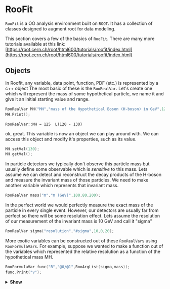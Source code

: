 # RooFit
`RooFit` is a OO analysis environment built on `ROOT`. It has a collection of classes designed to augment root for data modeling.

This section covers a few of the basics of `RooFit`. There are many more tutorials available at this link: [https://root.cern.ch/root/html600/tutorials/roofit/index.html](https://root.cern.ch/root/html600/tutorials/roofit/index.html)

## Objects
In Roofit, any variable, data point, function, PDF (etc.) is represented by a c++ object
The most basic of these is the `RooRealVar`. Let's create one which will represent the mass of some hypothetical particle, we name it and give it an initial starting value and range.

```c++
RooRealVar MH("MH","mass of the Hypothetical Boson (H-boson) in GeV",125,120,130);
MH.Print();
```
```shell
RooRealVar::MH = 125  L(120 - 130)
```

ok, great. This variable is now an object we can play around with. We can access this object and modify it's properties, such as its value. 

```c++
MH.setVal(130);
MH.getVal();
```

In particle detectors we typically don't observe this particle mass but usually define some observable which is *sensitive* to this mass. Lets assume we can detect and reconstruct the decay products of the H-boson and measure the invariant mass of those particles. We need to make another variable which represents that invariant mass.

```c++
RooRealVar mass("m","m (GeV)",100,80,200);
```

In the perfect world we would perfectly measure the exact mass of the particle in every single event. However, our detectors are usually far from perfect so there will be some resolution effect. Lets assume the resolution of our measurement of the invariant mass is 10 GeV and call it "sigma"

```c++
RooRealVar sigma("resolution","#sigma",10,0,20);
```

More exotic variables can be constructed out of these `RooRealVar`s using `RooFormulaVars`. For example, suppose we wanted to make a function out of the variables which represented the relative resolution as a function of the hypothetical mass MH. 

```c++
RooFormulaVar func("R","@0/@1",RooArgList(sigma,mass));
func.Print("v");
```

<details>
<summary><b>Show</b></summary>
```shell
--- RooAbsArg ---
  Value State: DIRTY
  Shape State: DIRTY
  Attributes: 
  Address: 0x10e878068
  Clients: 
  Servers: 
    (0x10dcd47b0,V-) RooRealVar::resolution "#sigma"
    (0x10dcd4278,V-) RooRealVar::m "m (GeV)"
  Proxies: 
    actualVars -> 
      1)  resolution
      2)           m
--- RooAbsReal ---

  Plot label is "R"
    --- RooFormula ---
    Formula: "@0/@1"
    (resolution,m)
```
</details>


Notice how there is a list of the variables we passed (the servers or "actual vars"). We can now plot the function. RooFit has a special plotting object `RooPlot` which keeps track of the objects (and their normalisations) which we want to draw. Since RooFit doesn't know the difference between which objects are/aren't dependant, we need to tell it. 

Right now, we have the relative resolution as $R(m,\sigma)$, whereas we want to plot 
$R(m,\sigma(m))$!

```c++
TCanvas *can = new TCanvas();

//make the x-axis the "mass"
RooPlot *plot = mass.frame(); 
func.plotOn(plot);

plot->Draw();
can->Draw();
```
![](images/expo.png)

The main objects we are interested in using from RooFit are *probability denisty functions* or (PDFs). We can construct the PDF,

$$
f(m|M_{H},\sigma)
$$

as a simple Gaussian shape for example or a `RooGaussian` in RooFit language (think McDonald's logic, everything is a `RooSomethingOrOther`)

```c++
RooGaussian gauss("gauss","f(m|M_{H},#sigma)",mass,MH,sigma);
gauss.Print("V");
```

<details>
<summary><b>Show</b></summary>
```shell
--- RooAbsArg ---
  Value State: DIRTY
  Shape State: DIRTY
  Attributes: 
  Address: 0x10ecf4188
  Clients: 
  Servers: 
    (0x10dcd4278,V-) RooRealVar::m "m (GeV)"
    (0x10a08a9d8,V-) RooRealVar::MH "mass of the Hypothetical Boson (H-boson) in GeV"
    (0x10dcd47b0,V-) RooRealVar::resolution "#sigma"
  Proxies: 
    x -> m
    mean -> MH
    sigma -> resolution
--- RooAbsReal ---

  Plot label is "gauss"
--- RooAbsPdf ---
Cached value = 0
```
</details>

Notice how the gaussian PDF, like the `RooFormulaVar` depends on our `RooRealVar` objects, these are its servers.  Its evaluation will depend on their values. 

The main difference between PDFs and Functions in RooFit is that PDFs are *automatically normalised to unitiy*, hence they represent a probability density, you don't need to normalise yourself. Lets plot it for the different values of $m$.

```c++
plot = mass.frame();
    
gauss.plotOn(plot);

MH.setVal(120);
gauss.plotOn(plot,RooFit::LineColor(kBlue));

MH.setVal(125);
gauss.plotOn(plot,RooFit::LineColor(kRed));

MH.setVal(135);
gauss.plotOn(plot,RooFit::LineColor(kGreen));

plot->Draw();

can->Update();
can->Draw();
```

![](images/gaus.png)

Note that as we change the value of `MH`, the PDF gets updated at the same time.

PDFs can be used to generate Monte Carlo data. One of the benefits of RooFit is that to do so only uses a single line of code! As before, we have to tell `RooFit` which variables to generate in (e.g which are the observables for an experiment). In this case, each of our events will be a single value of "mass" $m$. The arguments for the function are the set of observables, follwed by the number of events,

```c++
RooDataSet *data = (RooDataSet*) gauss.generate(RooArgSet(mass),500); 
```

Now we can plot the data as with other RooFit objects.

```c++
plot = mass.frame();

data->plotOn(plot);
gauss.plotOn(plot);
gauss.paramOn(plot);

plot->Draw();
can->Update();
can->Draw();
```

![](images/gausdata.png)

Of course we're not in the business of generating MC events, but collecting *real data!*. Next we will look at using real data in `RooFit`.

## Datasets

A dataset is essentially just a collection of points in N-dimensional (N-observables) space. There are two basic implementations in RooFit, 

1) an "unbinned" dataset - `RooDataSet`

2) a "binned" dataset - `RooDataHist`

both of these use the same basic structure as below

![](images/datastructure.png)

Lets create an empty dataset where the only observable, the mass. Points can be added to the dataset one by one ...

```c++
RooDataSet mydata("dummy","My dummy dataset",RooArgSet(mass)); 
// We've made a dataset with one observable (mass)

mass.setVal(123.4);
mydata.add(RooArgSet(mass));
mass.setVal(145.2);
mydata.add(RooArgSet(mass));
mass.setVal(170.8);
mydata.add(RooArgSet(mass));

mydata.Print();
```

```shell
RooDataSet::dummy[m] = 3 entries
```

There are also other ways to manipulate datasets in this way as shown in the diagram below 

![](images/datasets_manip.png)


Luckily there are also Constructors for a `RooDataSet` from a `TTree` and for a `RooDataHist` from a `TH1` so its simple to convert from your usual ROOT objects.

Let's take an example dataset put together already.

```c++
TFile *file = TFile::Open("tutorial.root");
file->ls();
```
<details>
<summary><b>Show file contents</b></summary>
```shell
TFile**		tutorial.root
 TFile*		tutorial.root
  KEY: RooWorkspace	workspace;1	Tutorial Workspace
  KEY: TProcessID	ProcessID0;1	48737500-e7e5-11e6-be6f-0d0011acbeef
```
</details>


Inside the file, there is something called a `RooWorkspace`. This is just the RooFit way of keeping a persistent link between the objects for a model. It is a very useful way to share data and PDFs/functions etc among CMS collaborators.

Let's take a look at it. It contains a `RooDataSet` and one variable. This time we called our variable (or observable) `CMS_hgg_mass`, let's assume now that this is the invariant mass of photon pairs where we assume our H-boson decays to photons.  

```c++
RooWorkspace *wspace = (RooWorkspace*) file->Get("workspace");
wspace->Print("v");
```

<details>
<summary><b>Show</b></summary>
```shell
RooWorkspace(workspace) Tutorial Workspace contents

variables
---------
(CMS_hgg_mass)

datasets
--------
RooDataSet::dataset(CMS_hgg_mass)
```
</details>

Let's have a look at the data. The `RooWorkspace` has several accessor functions, we will use the `RooWorkspace::data` one. 
There are also `RooWorkspace::var`, `RooWorkspace::function` and `RooWorkspace::pdf` with (hopefully) obvious purposes.

```c++
RooDataSet *hgg_data = (RooDataSereat*) wspace->data("dataset");
RooRealVar *hgg_mass = (RooRealVar*) wspace->var("CMS_hgg_mass");

plot = hgg_mass->frame();

hgg_data->plotOn(plot,RooFit::Binning(160)); 
// Here we've picked a certain number of bins just for plotting purposes 

plot->Draw();
can->Update();
can->Draw();
```
[](images/realdata.png)

# Likelihoods and Fitting to data 

The data we have in our file doesn't look like a Gaussian distribution. Instead, we could probably use something like an exponential to describe it. 

There is an exponential PDF already in `RooFit` (yep you guessed it) `RooExponential`. For a pdf, we only need one parameter which is the exponential slope $\alpha$ so our pdf is,  

$$ f(m|\alpha) = \dfrac{1}{N} e^{-\alpha m}$$


Where of course, $N = \int_{110}^{150} e^{-\alpha m} dm$ is the normalisation constant.

You can fund a bunch of available RooFit functions here: [https://root.cern.ch/root/html/ROOFIT_ROOFIT_Index.html](https://root.cern.ch/root/html/ROOFIT_ROOFIT_Index.html)

There is also support for a generic pdf in the form of a `RooGenericPdf`, check this link: [https://root.cern.ch/doc/v608/classRooGenericPdf.html](https://root.cern.ch/doc/v608/classRooGenericPdf.html)

Let's create an exponential PDF for our background, 

```c++
RooRealVar alpha("alpha","#alpha",-0.05,-0.2,0.01);
RooExponential expo("exp","exponential function",*hgg_mass,alpha);
```

We can use RooFit to tell us to estimate the value of $\alpha$ using this dataset. You will learn more about parameter estimation but for now we will just assume you know about maximising likelihoods. This *maximum likelihood estimator* is common in HEP and is known to give unbiased estimates for things like distribution means etc. 

This also introduces the other main use of PDFs in RooFit. They can be used to construct *likelihoods* easily.

The likelihood $\mathcal{L}$ is defined for a particluar dataset (and model) as being proportional to the probability to observe the data assuming some pdf. For our data, the probability to observe an event with a value in an interval bounded by a and b is given by,

$$ P\left(m~\epsilon~[a,b] \right) = \int_{a}^{b} f(m|\alpha)dm  $$


As that interval shrinks we can say this probability just becomes equal to $f(m|\alpha)dm$.

The probability to observe the dataset we have is given by the product of such probabilities for each of our data points, so that 

$$\mathcal{L}(\alpha) \propto \prod_{i} f(m_{i}|\alpha)$$

Note that for a specific dataset, the $dm$ factors which should be there are constnant. They can therefore be absorbed into the constant of proportionality!

The maximum likelihood esitmator for $\alpha$, usually written as $\hat{\alpha}$, is found by maximising $\mathcal{L}(\alpha)$.

Note that this won't depend on the value of the constant of proportionality so we can ignore it. This is true in most scenarios because usually only the *ratio* of likelihoods is needed, in which the constant factors out. 

Obviously this multiplication of exponentials can lead to very large (or very small) numbers which can lead to numerical instabilities. To avoid this, we can take logs of the likelihood. Its also common to multiply this by -1 and minimize the resulting **N**egative **L**og **L**ikelihood : $\mathrm{-Log}\mathcal{L}(\alpha)$.

`RooFit` can construct the **NLL** for us.

```c++
RooNLLVar *nll = (RooNLLVar*) expo.createNLL(*hgg_data);
nll->Print("v");
```

<details>
<summary><b>Show</b></summary>
```shell
--- RooAbsArg ---
  Value State: DIRTY
  Shape State: DIRTY
  Attributes:
  Address: 0x7fdddbe46200
  Clients:
  Servers:
    (0x11eab5638,V-) RooRealVar::alpha "#alpha"
  Proxies:
    paramSet ->
      1)  alpha
--- RooAbsReal ---

  Plot label is "nll_exp_dataset"
```
</details>

Notice that the NLL object knows which RooRealVar is the parameter because it doesn't find that one in the dataset. This is how RooFit distiguishes between *observables* and *parameters*.

RooFit has an interface to Minuit via the `RooMinimizer` class which takes the NLL as an argument. To minimize, we just call the `RooMinimizer::minimize()` function. **`Minuit2`** is the program and **`migrad`** is the minimization routine which uses gradient descent.

```c++
RooMinimizer minim(*nll);
minim.minimize("Minuit2","migrad");  
```
<details>
<summary><b>Show</b></summary>
```shell
 **********
 **    1 **SET PRINT           1
 **********
 **********
 **    2 **SET NOGRAD
 **********
 PARAMETER DEFINITIONS:
    NO.   NAME         VALUE      STEP SIZE      LIMITS
     1 alpha       -5.00000e-02  2.10000e-02   -2.00000e-01  1.00000e-02
 **********
 **    3 **SET ERR         0.5
 **********
 **********
 **    4 **SET PRINT           1
 **********
 **********
 **    5 **SET STR           1
 **********
 NOW USING STRATEGY  1: TRY TO BALANCE SPEED AGAINST RELIABILITY
 **********
 **    6 **MIGRAD         500           1
 **********
 FIRST CALL TO USER FUNCTION AT NEW START POINT, WITH IFLAG=4.
 START MIGRAD MINIMIZATION.  STRATEGY  1.  CONVERGENCE WHEN EDM .LT. 1.00e-03
 FCN=3589.52 FROM MIGRAD    STATUS=INITIATE        4 CALLS           5 TOTAL
                     EDM= unknown      STRATEGY= 1      NO ERROR MATRIX
  EXT PARAMETER               CURRENT GUESS       STEP         FIRST
  NO.   NAME      VALUE            ERROR          SIZE      DERIVATIVE
   1  alpha       -5.00000e-02   2.10000e-02   2.24553e-01  -9.91191e+01
                               ERR DEF= 0.5
 MIGRAD MINIMIZATION HAS CONVERGED.
 MIGRAD WILL VERIFY CONVERGENCE AND ERROR MATRIX.
 COVARIANCE MATRIX CALCULATED SUCCESSFULLY
 FCN=3584.68 FROM MIGRAD    STATUS=CONVERGED      18 CALLS          19 TOTAL
                     EDM=1.4449e-08    STRATEGY= 1      ERROR MATRIX ACCURATE
  EXT PARAMETER                                   STEP         FIRST
  NO.   NAME      VALUE            ERROR          SIZE      DERIVATIVE
   1  alpha       -4.08262e-02   2.91959e-03   1.33905e-03  -3.70254e-03
                               ERR DEF= 0.5
 EXTERNAL ERROR MATRIX.    NDIM=  25    NPAR=  1    ERR DEF=0.5
  8.527e-06
```
</details>

`RooFit` has found the best fit value of alpha for this dataset. It also estimates an uncertainty on alpha using the Hessian matrix from the fit.

```c++
alpha.Print("v");
```
```shell
--- RooAbsArg ---
  Value State: clean
  Shape State: clean
  Attributes:
  Address: 0x11eab5638
  Clients:
    (0x11eab5978,V-) RooExponential::exp "exponential function"
    (0x7fdddbe46200,V-) RooNLLVar::nll_exp_dataset "-log(likelihood)"
    (0x7fdddbe95600,V-) RooExponential::exp "exponential function"
    (0x7fdddbe5a400,V-) RooRealIntegral::exp_Int[CMS_hgg_mass] "Integral of exponential function"
  Servers:
  Proxies:
--- RooAbsReal ---

  Plot label is "alpha"
--- RooAbsRealLValue ---
  Fit range is [ -0.2 , 0.01 ]
--- RooRealVar ---
  Error = 0.00291959
```

Lets plot the resulting exponential on the data. Notice that the value of $\hat{\alpha}$ is used for the exponential. 

```c++
expo.plotOn(plot);
expo.paramOn(plot);
plot->Draw();
can->Update();
can->Draw();
```

![](images/expofit.png)

It looks like there could be a small region near 125 GeV for which our fit doesn't quite go through the points. Maybe our hypothetical H-boson isn't so hypothetical after all!

Let's see what happens if we include some resonant signal into the fit. We can take our Gaussian function again and use that as a signal model. A reasonable value for the resolution of a resonant signal with a mass around 125 GeV decaying to a pair of photons is around a GeV.

```c++
sigma.setVal(1.);
sigma.setConstant();

MH.setVal(125);
MH.setConstant();

RooGaussian hgg_signal("signal","Gaussian PDF",*hgg_mass,MH,sigma);
```

By setting these parameters constant, RooFit knows (either when creating the NLL by hand or when using `fitTo`) that there is not need to fit for these parameters. 

We need to add this to our exponential model and fit a "Sigmal+Background model" by creating a `RooAddPdf`. In RooFit there are two ways to add PDFs, recursively where the fraction of yields for the signal and background is a parameter or absolutely where each PDF has its own normalisation. We're going to use the second one.

```c++
RooRealVar norm_s("norm_s","N_{s}",10,100);
RooRealVar norm_b("norm_b","N_{b}",0,1000);

const RooArgList components(hgg_signal,expo);
const RooArgList coeffs(norm_s,norm_b);

RooAddPdf model("model","f_{s+b}",components,coeffs);
model.Print("v");
```

<details>
<summary><b>Show</b></summary>
```shell
--- RooAbsArg ---
  Value State: DIRTY
  Shape State: DIRTY
  Attributes: 
  Address: 0x11ed5d7a8
  Clients: 
  Servers: 
    (0x11ed5a0f0,V-) RooGaussian::signal "Gaussian PDF"
    (0x11ed5d058,V-) RooRealVar::norm_s "N_{s}"
    (0x11eab5978,V-) RooExponential::exp "exponential function"
    (0x11ed5d398,V-) RooRealVar::norm_b "N_{b}"
  Proxies: 
    !refCoefNorm -> 
    !pdfs -> 
      1)  signal
      2)     exp
    !coefficients -> 
      1)  norm_s
      2)  norm_b
--- RooAbsReal ---

  Plot label is "model"
--- RooAbsPdf ---
Cached value = 0
```
</details>

Ok now lets fit the model. Note this time we add the option `Extended()` which tells RooFit that we care about the overall number of observed events in the data $n$ too. It will add an additional Poisson term in the likelihood to account for this so our likelihood this time looks like,

$$L_{s+b}(N_{s},N_{b},\alpha) = \dfrac{ N_{s}+N_{b}^{n} e^{N_{s}+N_{b}} }{n!} \cdot \prod_{i}^{n} \left[ c f_{s}(m_{i}|M_{H},\sigma)+ (1-c)f_{b}(m_{i}|\alpha)  \right] $$


where $c = \dfrac{ N_{s} }{ N_{s} + N_{b} }$,   $f_{s}(m|M_{H},\sigma)$ is the Gaussian signal pdf and $f_{b}(m|\alpha)$ is the exponential pdf. Remember that $M_{H}$ and $\sigma$ are fixed so that they are no longer parameters of the likelihood.

There is a simpler interface for maximum likelihood fits which is the `RooAbsPdf::fitTo` method. With this simple method, RooFit will construct the negative log-likelihood function, from the pdf, and minimize all of the free parameters in one step.

```c++
model.fitTo(*hgg_data,RooFit::Extended());

model.plotOn(plot,RooFit::Components("exp"),RooFit::LineColor(kGreen));
model.plotOn(plot,RooFit::LineColor(kRed));
model.paramOn(plot);

can->Clear();
plot->Draw();
can->Update();
can->Draw();
```

![](images/fit.png)

What about if we also fit for the mass ($M_{H}$)? we can easily do this by removing the constant setting on MH.

```c++
MH.setConstant(false);
model.fitTo(*hgg_data,RooFit::Extended());
```

<details>
<summary><b>Show output</b></summary>
```shell
[#1] INFO:Minization -- RooMinimizer::optimizeConst: activating const optimization
[#1] INFO:Minization --  The following expressions will be evaluated in cache-and-track mode: (signal,exp)
 **********
 **    1 **SET PRINT           1
 **********
 **********
 **    2 **SET NOGRAD
 **********
 PARAMETER DEFINITIONS:
    NO.   NAME         VALUE      STEP SIZE      LIMITS
     1 MH           1.25000e+02  1.00000e+00    1.20000e+02  1.30000e+02
     2 alpha       -4.08793e-02  2.96856e-03   -2.00000e-01  1.00000e-02
     3 norm_b       9.67647e+02  3.25747e+01    0.00000e+00  1.00000e+03
 MINUIT WARNING IN PARAMETR
 ============== VARIABLE3 BROUGHT BACK INSIDE LIMITS.
     4 norm_s       3.22534e+01  1.16433e+01    1.00000e+01  1.00000e+02
 **********
 **    3 **SET ERR         0.5
 **********
 **********
 **    4 **SET PRINT           1
 **********
 **********
 **    5 **SET STR           1
 **********
 NOW USING STRATEGY  1: TRY TO BALANCE SPEED AGAINST RELIABILITY
 **********
 **    6 **MIGRAD        2000           1
 **********
 FIRST CALL TO USER FUNCTION AT NEW START POINT, WITH IFLAG=4.
 START MIGRAD MINIMIZATION.  STRATEGY  1.  CONVERGENCE WHEN EDM .LT. 1.00e-03
 FCN=-2327.53 FROM MIGRAD    STATUS=INITIATE       10 CALLS          11 TOTAL
                     EDM= unknown      STRATEGY= 1      NO ERROR MATRIX       
  EXT PARAMETER               CURRENT GUESS       STEP         FIRST   
  NO.   NAME      VALUE            ERROR          SIZE      DERIVATIVE 
   1  MH           1.25000e+02   1.00000e+00   2.01358e-01   1.12769e+01
   2  alpha       -4.08793e-02   2.96856e-03   3.30048e-02  -1.22651e-01
   3  norm_b       9.67647e+02   3.25747e+01   2.56674e-01  -1.96463e-02
   4  norm_s       3.22534e+01   1.16433e+01   3.10258e-01  -8.97036e-04
                               ERR DEF= 0.5
 MIGRAD MINIMIZATION HAS CONVERGED.
 MIGRAD WILL VERIFY CONVERGENCE AND ERROR MATRIX.
 COVARIANCE MATRIX CALCULATED SUCCESSFULLY
 FCN=-2327.96 FROM MIGRAD    STATUS=CONVERGED      65 CALLS          66 TOTAL
                     EDM=1.19174e-05    STRATEGY= 1      ERROR MATRIX ACCURATE 
  EXT PARAMETER                                   STEP         FIRST   
  NO.   NAME      VALUE            ERROR          SIZE      DERIVATIVE 
   1  MH           1.24628e+02   3.98153e-01   2.66539e-03   2.46327e-02
   2  alpha       -4.07708e-02   2.97195e-03   1.10093e-03   8.33780e-02
   3  norm_b       9.66105e+02   3.25772e+01   5.96627e-03   1.83523e-03
   4  norm_s       3.39026e+01   1.17380e+01   9.60816e-03  -2.32681e-03
                               ERR DEF= 0.5
 EXTERNAL ERROR MATRIX.    NDIM=  25    NPAR=  4    ERR DEF=0.5
  1.589e-01 -3.890e-05  1.462e-01 -1.477e-01 
 -3.890e-05  8.836e-06 -2.020e-04  2.038e-04 
  1.462e-01 -2.020e-04  1.073e+03 -1.072e+02 
 -1.477e-01  2.038e-04 -1.072e+02  1.420e+02 
 PARAMETER  CORRELATION COEFFICIENTS  
       NO.  GLOBAL      1      2      3      4
        1  0.04518   1.000 -0.033  0.011 -0.031
        2  0.03317  -0.033  1.000 -0.002  0.006
        3  0.27465   0.011 -0.002  1.000 -0.275
        4  0.27610  -0.031  0.006 -0.275  1.000
 **********
 **    7 **SET ERR         0.5
 **********
 **********
 **    8 **SET PRINT           1
 **********
 **********
 **    9 **HESSE        2000
 **********
 COVARIANCE MATRIX CALCULATED SUCCESSFULLY
 FCN=-2327.96 FROM HESSE     STATUS=OK             23 CALLS          89 TOTAL
                     EDM=1.19078e-05    STRATEGY= 1      ERROR MATRIX ACCURATE 
  EXT PARAMETER                                INTERNAL      INTERNAL  
  NO.   NAME      VALUE            ERROR       STEP SIZE       VALUE   
   1  MH           1.24628e+02   3.98106e-01   5.33077e-04  -7.45154e-02
   2  alpha       -4.07708e-02   2.97195e-03   2.20186e-04   5.42722e-01
   3  norm_b       9.66105e+02   3.26003e+01   2.38651e-04   1.20047e+00
   4  norm_s       3.39026e+01   1.17445e+01   3.84326e-04  -4.87967e-01
                               ERR DEF= 0.5
 EXTERNAL ERROR MATRIX.    NDIM=  25    NPAR=  4    ERR DEF=0.5
  1.588e-01 -3.888e-05  1.304e-01 -1.304e-01 
 -3.888e-05  8.836e-06 -1.954e-04  1.954e-04 
  1.304e-01 -1.954e-04  1.074e+03 -1.082e+02 
 -1.304e-01  1.954e-04 -1.082e+02  1.421e+02 
 PARAMETER  CORRELATION COEFFICIENTS  
       NO.  GLOBAL      1      2      3      4
        1  0.04274   1.000 -0.033  0.010 -0.027
        2  0.03314  -0.033  1.000 -0.002  0.006
        3  0.27694   0.010 -0.002  1.000 -0.277
        4  0.27806  -0.027  0.006 -0.277  1.000
[#1] INFO:Minization -- RooMinimizer::optimizeConst: deactivating const optimization
```
</details>

Notice the result for the fitted MH is not 125 and is included in the list of fitted parameters. 
We can get more information about the fit, via the `RooFitResult`, using the option `Save()`. 

```c++
RooFitResult *fit_res = (RooFitResult*) model.fitTo(*hgg_data,RooFit::Extended(),RooFit::Save());
```

For example, we can get the Correlation Matrix from the fit result... Note that the order of the parameters are the same as listed in the "Floating Parameter" list above

```c++
TMatrixDSym cormat = fit_res->correlationMatrix();
cormat.Print();
```
```shell
4x4 matrix is as follows

     |      0    |      1    |      2    |      3    |
---------------------------------------------------------
   0 |          1    -0.03282    0.009538    -0.02623 
   1 |   -0.03282           1   -0.001978    0.005439 
   2 |   0.009538   -0.001978           1     -0.2769 
   3 |   -0.02623    0.005439     -0.2769           1 
```

A nice feature of `RooFit` is that once we have a PDF, data and results like this, we can import this new model into our `RooWorkspace` and show off our new discovery to our LHC friends (if we weren't already too late!). We can also save the "state" of our parameters for later, by creating a snapshot of the current values. 

```c++
wspace->import(model);  
RooArgSet *params = model.getParameters(*hgg_data);
wspace->saveSnapshot("nominal_values",*params);

wspace->Print("V");
```
<details>
<summary><b>Show output</b></summary>
```bash 
RooWorkspace(workspace) Tutorial Workspace contents

variables
---------
(CMS_hgg_mass,MH,alpha,norm_b,norm_s,resolution)

p.d.f.s
-------
RooExponential::exp[ x=CMS_hgg_mass c=alpha ] = 0.00248636
RooAddPdf::model[ norm_s * signal + norm_b * exp ] = 0.00240205
RooGaussian::signal[ x=CMS_hgg_mass mean=MH sigma=resolution ] = 5.34013e-110

datasets
--------
RooDataSet::dataset(CMS_hgg_mass)

parameter snapshots
-------------------
nominal_values = (MH=124.627 +/- 0.398094,resolution=1[C],norm_s=33.9097 +/- 11.7445,alpha=-0.040779 +/- 0.00297195,norm_b=966.109 +/- 32.6025)
```
 </details>

This is exactly what needs to be done when you want to use shape based datacards in combine with parametric models.

## A likelihood for a counting experiment
An introductory presentation about likelihoods and interval estimation is available [here](https://indico.cern.ch/event/976099/contributions/4138517/).

**Note: We will use python syntax in this section; you should use a .py script. Make sure to do `import ROOT` at the top of your script **

We've seen how to create variables and pdfs, and how to fit a pdf to data. But what if we have a counting experiment, or a histogram template shape? And what about systematic uncertainties?  Let's build a likelihood
for this:

$\mathcal{L} \propto p(\text{data}|\text{parameters})$

where our parameters are parameters of interest, $\mu$, and nuisance parameters, $\theta$. The nuisance parameters are constrained by external measurements, so we add constraint terms $\pi(\vec{\theta}_0|\vec{\theta})$

So we have
$\mathcal{L} \propto p(\text{data}|\mu,\vec{\theta})\cdot \pi(\vec{\theta}_0|\vec{\theta})$

let's try to build the likelihood by hand for a 1-bin counting experiment.
The data is the number of observed events $N$, and the probability is just a poisson probability $p(N|\lambda) = \frac{\lambda^N e^{-\lambda}}{N!}$, where $\lambda$ is the number of events expected in our signal+background model: $\lambda = \mu\cdot s(\vec{\theta}) + b(\vec{\theta})$. 

In the expression, s and b are the numbers of expected signal- and background events, which both depend on the nuisance parameters. Let's start by building a simple likelihood function with one signal process and one background process. We'll assume there are no nuisance parameters for now. The number of observed events in data is 15, the expected number of signal events is 5 and the expected number of background events 8.1.

It's easiest to use the RooFit workspace factory to build our model ([this tutorial](https://root.cern/doc/master/rf511__wsfactory__basic_8py.html) has more information on the factory syntax).

```
import ROOT
w = ROOT.RooWorkspace("w")
```
We need to create an expression for the number of events in our model, $\mu s +b$:

```
w.factory('expr::n("mu*s +b", mu[1.0,0,4], s[5],b[8.1])')
```
Now we can build the likelihood, which is just our poisson pdf:
```
w.factory('Poisson::poisN(N[15],n)')
```

To find the best-fit value for our parameter of interest $\mu$ we need to maximize the likelihood. In practice it's actually easier to minimize the **N**egative **l**og of the **l**ikelihood, or NLL:

```
w.factory('expr::NLL("-log(@0)",poisN)')
```

We can now use the RooMinimizer to find the minimum of the NLL


```
nll = w.function("NLL")
minim = ROOT.RooMinimizer(nll)
minim.setErrorLevel(0.5)
minim.minimize("Minuit2","migrad")
bestfitnll = nll.getVal()
```
Notice that we need to set the error level to 0.5 to get the uncertainties (relying on Wilks' theorem!) - note that there is a more reliable way of extracting the confidence interval (explicitly rather than relying on migrad). We will discuss this a bit later in this section.

Now let's add a nuisance parameter, *lumi*, which represents the luminosity uncertainty. It has a 2.5% effect on both the signal and the background. The parameter will be log-normally distributed: when it's 0, the normalization of the signal and background are not modified; at $+1\sigma$ the signal and background normalizations will be multiplied by 1.025 and at $-1\sigma$ they will be divided by 1.025.  We should modify the expression for the number of events in our model:

```
w.factory('expr::n("mu*s*pow(1.025,lumi) +b*pow(1.025,lumi)", mu[1.0,0,4], s[5],b[8.1],lumi[0,-4,4])')
```

And we add a unit gaussian constraint 
```
w.factory('Gaussian::lumiconstr(lumi,0,1)')
```

Our full likelihood will now be
```
w.factory('PROD::likelihood(poisN,lumiconstr)')
```
and the NLL
```
w.factory('expr::NLL("-log(@0)",likelihood)')
```

Which we can minimize in the same way as before. 

Now let's extend our model a bit. 

- Expanding on what was demonstrated above, build the likelihood for $N=15$, a signal process *s* with expectation 5 events, a background *ztt* with expectation 3.7 events and a background *tt* with expectation 4.4 events. The luminosity uncertainty applies to all three processes. The signal process is further subject to a 5% log-normally distributed uncertainty *sigth*, *tt* is subject to a 6% log-normally distributed uncertainty *ttxs*, and *ztt* is subject to a 4% log-normally distributed uncertainty *zttxs*. Find the best-fit value and the associated uncertainty
- Also perform an explicit scan of the $\Delta$ NLL ( = log of profile likelihood ratio) and make a graph of the scan. Some example code can be found below to get you started. Hint: you'll need to perform fits for different values of mu, where mu is fixed. In RooFit you can set a variable to be constant as `var("VARNAME").setConstant(True)`
- From the curve that you've created by performing an explicit scan, we can extract the 68% CL interval. You can do so by eye or by writing some code to find the relevant intersections of the curve. 

```
gr = ROOT.TGraph()

npoints = 0
for i in range(0,60):
  npoints+=1
  mu=0.05*i
  ...
  [perform fits for different values of mu with mu fixed]
  ...
  deltanll = ...
  gr.SetPoint(npoints,mu,deltanll)


canv = ROOT.TCanvas()
gr.Draw("ALP")
canv.SaveAs("likelihoodscan.pdf")
```

Well, this is doable - but we were only looking at a simple one-bin counting experiment. This might become rather cumbersome for large models... $[*]$
We'll now switch to Combine which will make it a lot easier to set up your model and do the statistical analysis than trying to build the likelihood yourself.

$[*]$ Side note - RooFit does have additional functionality to help with statistical model building, but we won't go into detail today.   

